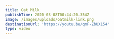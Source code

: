 ```yaml
---
title: Oat Milk
publishTime: 2020-03-08T00:44:20.354Z
image: /images/uploads/oatmilk-link.png
destinationUrl: 'https://youtu.be/qmF-ZbUX154'
type: video
---
```


